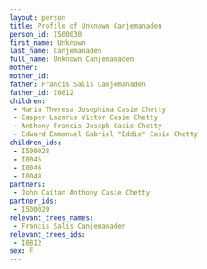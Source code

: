```yaml
---
layout: person
title: Profile of Unknown Canjemanaden
person_id: I500030
first_name: Unknown
last_name: Canjemanaden
full_name: Unknown Canjemanaden
mother: 
mother_id: 
father: Francis Salis Canjemanaden
father_id: I0812
children:
 - Maria Theresa Josephina Casie Chetty
 - Casper Lazarus Victor Casie Chetty
 - Anthony Francis Joseph Casie Chetty
 - Edward Emmanuel Gabriel "Eddie" Casie Chetty
children_ids:
 - I500028
 - I0045
 - I0046
 - I0048
partners:
 - John Caitan Anthony Casie Chetty
partner_ids:
 - I500029
relevant_trees_names:
 - Francis Salis Canjemanaden
relevant_trees_ids:
 - I0812
sex: F
---
```


